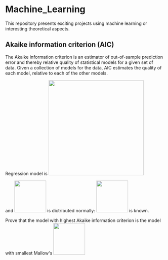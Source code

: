 # Machine_Learning
This repository presents exciting projects using machine learning or interesting theoretical aspects.

## Akaike information criterion (AIC)

The Akaike information criterion is an estimator of out-of-sample prediction error and thereby relative quality of statistical models for a given set of data. Given a collection of models for the data, AIC estimates the quality of each model, relative to each of the other models. 

Regression model is
<img src="http://latex2png.com/pngs/6a16c6466cb7d4ff8c0fc4c38339ca6c.png" width="300"/>



and <img src="http://latex2png.com/pngs/a585fca649d15ba28f30dc4b15455a2d.png" width="100"/> is dictributed normally: <img src="http://latex2png.com/pngs/cdc9a61937624354c56bfcb0061a33b9.png" width="100"/> is known.

Prove that the model with highest Akaike information criterion is the model with smallest Mallow's <img src="http://latex2png.com/pngs/9f3d4296f92bcac8fd4935bc1a06ddbb.png" width="100"/>
